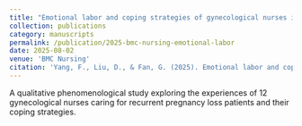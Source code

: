 ```yaml
---
title: "Emotional labor and coping strategies of gynecological nurses in recurrent pregnancy loss care: a qualitative phenomenological study (SCI 中科院Q2)"
collection: publications
category: manuscripts
permalink: /publication/2025-bmc-nursing-emotional-labor
date: 2025-08-02
venue: 'BMC Nursing'
citation: 'Yang, F., Liu, D., & Fan, G. (2025). Emotional labor and coping strategies of gynecological nurses in recurrent pregnancy loss care: a qualitative phenomenological study. <i>BMC Nursing, 24</i>(1), 1-11.'
---
```


A qualitative phenomenological study exploring the experiences of 12 gynecological nurses caring for recurrent pregnancy loss patients and their coping strategies.

